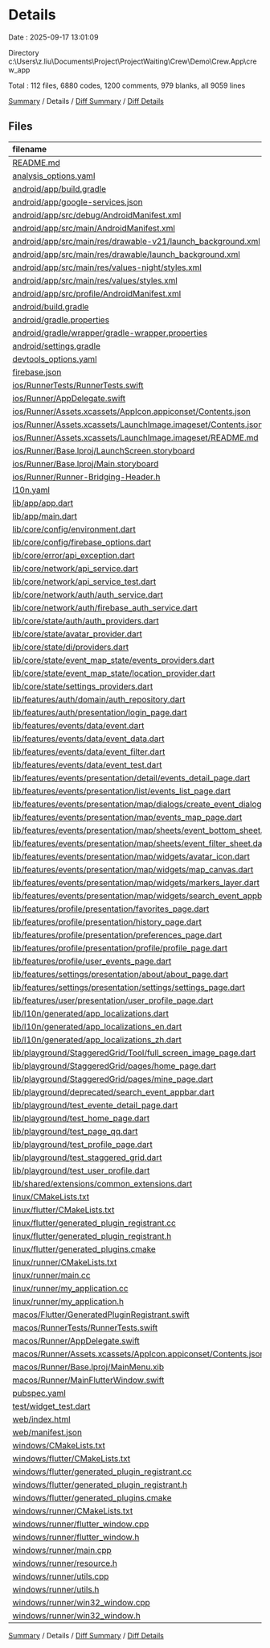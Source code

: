# Details

Date : 2025-09-17 13:01:09

Directory c:\\Users\\z.liu\\Documents\\Project\\ProjectWaiting\\Crew\\Demo\\Crew.App\\crew_app

Total : 112 files,  6880 codes, 1200 comments, 979 blanks, all 9059 lines

[Summary](results.md) / Details / [Diff Summary](diff.md) / [Diff Details](diff-details.md)

## Files
| filename | language | code | comment | blank | total |
| :--- | :--- | ---: | ---: | ---: | ---: |
| [README.md](/README.md) | Markdown | 1 | 0 | 3 | 4 |
| [analysis\_options.yaml](/analysis_options.yaml) | YAML | 3 | 22 | 4 | 29 |
| [android/app/build.gradle](/android/app/build.gradle) | Groovy | 36 | 13 | 10 | 59 |
| [android/app/google-services.json](/android/app/google-services.json) | JSON | 62 | 0 | 0 | 62 |
| [android/app/src/debug/AndroidManifest.xml](/android/app/src/debug/AndroidManifest.xml) | XML | 6 | 5 | 1 | 12 |
| [android/app/src/main/AndroidManifest.xml](/android/app/src/main/AndroidManifest.xml) | XML | 34 | 11 | 1 | 46 |
| [android/app/src/main/res/drawable-v21/launch\_background.xml](/android/app/src/main/res/drawable-v21/launch_background.xml) | XML | 4 | 7 | 2 | 13 |
| [android/app/src/main/res/drawable/launch\_background.xml](/android/app/src/main/res/drawable/launch_background.xml) | XML | 4 | 7 | 2 | 13 |
| [android/app/src/main/res/values-night/styles.xml](/android/app/src/main/res/values-night/styles.xml) | XML | 9 | 9 | 1 | 19 |
| [android/app/src/main/res/values/styles.xml](/android/app/src/main/res/values/styles.xml) | XML | 9 | 9 | 1 | 19 |
| [android/app/src/profile/AndroidManifest.xml](/android/app/src/profile/AndroidManifest.xml) | XML | 6 | 5 | 1 | 12 |
| [android/build.gradle](/android/build.gradle) | Groovy | 16 | 0 | 3 | 19 |
| [android/gradle.properties](/android/gradle.properties) | Properties | 3 | 0 | 1 | 4 |
| [android/gradle/wrapper/gradle-wrapper.properties](/android/gradle/wrapper/gradle-wrapper.properties) | Properties | 5 | 0 | 1 | 6 |
| [android/settings.gradle](/android/settings.gradle) | Groovy | 22 | 2 | 5 | 29 |
| [devtools\_options.yaml](/devtools_options.yaml) | YAML | 3 | 0 | 1 | 4 |
| [firebase.json](/firebase.json) | JSON | 1 | 0 | 0 | 1 |
| [ios/RunnerTests/RunnerTests.swift](/ios/RunnerTests/RunnerTests.swift) | Swift | 7 | 2 | 4 | 13 |
| [ios/Runner/AppDelegate.swift](/ios/Runner/AppDelegate.swift) | Swift | 12 | 0 | 2 | 14 |
| [ios/Runner/Assets.xcassets/AppIcon.appiconset/Contents.json](/ios/Runner/Assets.xcassets/AppIcon.appiconset/Contents.json) | JSON | 1 | 0 | 0 | 1 |
| [ios/Runner/Assets.xcassets/LaunchImage.imageset/Contents.json](/ios/Runner/Assets.xcassets/LaunchImage.imageset/Contents.json) | JSON | 23 | 0 | 1 | 24 |
| [ios/Runner/Assets.xcassets/LaunchImage.imageset/README.md](/ios/Runner/Assets.xcassets/LaunchImage.imageset/README.md) | Markdown | 3 | 0 | 2 | 5 |
| [ios/Runner/Base.lproj/LaunchScreen.storyboard](/ios/Runner/Base.lproj/LaunchScreen.storyboard) | XML | 36 | 1 | 1 | 38 |
| [ios/Runner/Base.lproj/Main.storyboard](/ios/Runner/Base.lproj/Main.storyboard) | XML | 25 | 1 | 1 | 27 |
| [ios/Runner/Runner-Bridging-Header.h](/ios/Runner/Runner-Bridging-Header.h) | C++ | 1 | 0 | 1 | 2 |
| [l10n.yaml](/l10n.yaml) | YAML | 4 | 0 | 0 | 4 |
| [lib/app/app.dart](/lib/app/app.dart) | Dart | 32 | 1 | 4 | 37 |
| [lib/app/main.dart](/lib/app/main.dart) | Dart | 56 | 1 | 6 | 63 |
| [lib/core/config/environment.dart](/lib/core/config/environment.dart) | Dart | 8 | 1 | 5 | 14 |
| [lib/core/config/firebase\_options.dart](/lib/core/config/firebase_options.dart) | Dart | 68 | 12 | 7 | 87 |
| [lib/core/error/api\_exception.dart](/lib/core/error/api_exception.dart) | Dart | 7 | 0 | 2 | 9 |
| [lib/core/network/api\_service.dart](/lib/core/network/api_service.dart) | Dart | 70 | 1 | 9 | 80 |
| [lib/core/network/api\_service\_test.dart](/lib/core/network/api_service_test.dart) | Dart | 108 | 0 | 6 | 114 |
| [lib/core/network/auth/auth\_service.dart](/lib/core/network/auth/auth_service.dart) | Dart | 11 | 1 | 4 | 16 |
| [lib/core/network/auth/firebase\_auth\_service.dart](/lib/core/network/auth/firebase_auth_service.dart) | Dart | 18 | 0 | 7 | 25 |
| [lib/core/state/auth/auth\_providers.dart](/lib/core/state/auth/auth_providers.dart) | Dart | 18 | 3 | 6 | 27 |
| [lib/core/state/avatar\_provider.dart](/lib/core/state/avatar_provider.dart) | Dart | 33 | 0 | 6 | 39 |
| [lib/core/state/di/providers.dart](/lib/core/state/di/providers.dart) | Dart | 3 | 0 | 2 | 5 |
| [lib/core/state/event\_map\_state/events\_providers.dart](/lib/core/state/event_map_state/events_providers.dart) | Dart | 27 | 2 | 5 | 34 |
| [lib/core/state/event\_map\_state/location\_provider.dart](/lib/core/state/event_map_state/location_provider.dart) | Dart | 29 | 2 | 7 | 38 |
| [lib/core/state/settings\_providers.dart](/lib/core/state/settings_providers.dart) | Dart | 56 | 51 | 24 | 131 |
| [lib/features/auth/domain/auth\_repository.dart](/lib/features/auth/domain/auth_repository.dart) | Dart | 8 | 1 | 5 | 14 |
| [lib/features/auth/presentation/login\_page.dart](/lib/features/auth/presentation/login_page.dart) | Dart | 58 | 51 | 7 | 116 |
| [lib/features/events/data/event.dart](/lib/features/events/data/event.dart) | Dart | 34 | 0 | 3 | 37 |
| [lib/features/events/data/event\_data.dart](/lib/features/events/data/event_data.dart) | Dart | 6 | 1 | 1 | 8 |
| [lib/features/events/data/event\_filter.dart](/lib/features/events/data/event_filter.dart) | Dart | 23 | 0 | 2 | 25 |
| [lib/features/events/data/event\_test.dart](/lib/features/events/data/event_test.dart) | Dart | 90 | 1 | 10 | 101 |
| [lib/features/events/presentation/detail/events\_detail\_page.dart](/lib/features/events/presentation/detail/events_detail_page.dart) | Dart | 372 | 14 | 17 | 403 |
| [lib/features/events/presentation/list/events\_list\_page.dart](/lib/features/events/presentation/list/events_list_page.dart) | Dart | 109 | 2 | 9 | 120 |
| [lib/features/events/presentation/map/dialogs/create\_event\_dialog.dart](/lib/features/events/presentation/map/dialogs/create_event_dialog.dart) | Dart | 89 | 4 | 4 | 97 |
| [lib/features/events/presentation/map/events\_map\_page.dart](/lib/features/events/presentation/map/events_map_page.dart) | Dart | 269 | 7 | 31 | 307 |
| [lib/features/events/presentation/map/sheets/event\_bottom\_sheet.dart](/lib/features/events/presentation/map/sheets/event_bottom_sheet.dart) | Dart | 158 | 10 | 4 | 172 |
| [lib/features/events/presentation/map/sheets/event\_filter\_sheet.dart](/lib/features/events/presentation/map/sheets/event_filter_sheet.dart) | Dart | 90 | 2 | 2 | 94 |
| [lib/features/events/presentation/map/widgets/avatar\_icon.dart](/lib/features/events/presentation/map/widgets/avatar_icon.dart) | Dart | 41 | 2 | 8 | 51 |
| [lib/features/events/presentation/map/widgets/map\_canvas.dart](/lib/features/events/presentation/map/widgets/map_canvas.dart) | Dart | 38 | 2 | 4 | 44 |
| [lib/features/events/presentation/map/widgets/markers\_layer.dart](/lib/features/events/presentation/map/widgets/markers_layer.dart) | Dart | 35 | 1 | 5 | 41 |
| [lib/features/events/presentation/map/widgets/search\_event\_appbar.dart](/lib/features/events/presentation/map/widgets/search_event_appbar.dart) | Dart | 287 | 15 | 27 | 329 |
| [lib/features/profile/presentation/favorites\_page.dart](/lib/features/profile/presentation/favorites_page.dart) | Dart | 49 | 2 | 5 | 56 |
| [lib/features/profile/presentation/history\_page.dart](/lib/features/profile/presentation/history_page.dart) | Dart | 38 | 3 | 5 | 46 |
| [lib/features/profile/presentation/preferences\_page.dart](/lib/features/profile/presentation/preferences_page.dart) | Dart | 121 | 9 | 14 | 144 |
| [lib/features/profile/presentation/profile/profile\_page.dart](/lib/features/profile/presentation/profile/profile_page.dart) | Dart | 225 | 2 | 14 | 241 |
| [lib/features/profile/user\_events\_page.dart](/lib/features/profile/user_events_page.dart) | Dart | 229 | 243 | 35 | 507 |
| [lib/features/settings/presentation/about/about\_page.dart](/lib/features/settings/presentation/about/about_page.dart) | Dart | 13 | 0 | 2 | 15 |
| [lib/features/settings/presentation/settings/settings\_page.dart](/lib/features/settings/presentation/settings/settings_page.dart) | Dart | 58 | 3 | 7 | 68 |
| [lib/features/user/presentation/user\_profile\_page.dart](/lib/features/user/presentation/user_profile_page.dart) | Dart | 0 | 0 | 1 | 1 |
| [lib/l10n/generated/app\_localizations.dart](/lib/l10n/generated/app_localizations.dart) | Dart | 61 | 92 | 23 | 176 |
| [lib/l10n/generated/app\_localizations\_en.dart](/lib/l10n/generated/app_localizations_en.dart) | Dart | 19 | 3 | 10 | 32 |
| [lib/l10n/generated/app\_localizations\_zh.dart](/lib/l10n/generated/app_localizations_zh.dart) | Dart | 19 | 3 | 10 | 32 |
| [lib/playground/StaggeredGrid/Tool/full\_screen\_image\_page.dart](/lib/playground/StaggeredGrid/Tool/full_screen_image_page.dart) | Dart | 46 | 56 | 42 | 144 |
| [lib/playground/StaggeredGrid/pages/home\_page.dart](/lib/playground/StaggeredGrid/pages/home_page.dart) | Dart | 114 | 102 | 27 | 243 |
| [lib/playground/StaggeredGrid/pages/mine\_page.dart](/lib/playground/StaggeredGrid/pages/mine_page.dart) | Dart | 80 | 0 | 5 | 85 |
| [lib/playground/deprecated/search\_event\_appbar.dart](/lib/playground/deprecated/search_event_appbar.dart) | Dart | 287 | 15 | 27 | 329 |
| [lib/playground/test\_evente\_detail\_page.dart](/lib/playground/test_evente_detail_page.dart) | Dart | 157 | 3 | 8 | 168 |
| [lib/playground/test\_home\_page.dart](/lib/playground/test_home_page.dart) | Dart | 330 | 3 | 14 | 347 |
| [lib/playground/test\_page\_qq.dart](/lib/playground/test_page_qq.dart) | Dart | 57 | 145 | 52 | 254 |
| [lib/playground/test\_profile\_page.dart](/lib/playground/test_profile_page.dart) | Dart | 255 | 0 | 16 | 271 |
| [lib/playground/test\_staggered\_grid.dart](/lib/playground/test_staggered_grid.dart) | Dart | 47 | 0 | 9 | 56 |
| [lib/playground/test\_user\_profile.dart](/lib/playground/test_user_profile.dart) | Dart | 427 | 10 | 30 | 467 |
| [lib/shared/extensions/common\_extensions.dart](/lib/shared/extensions/common_extensions.dart) | Dart | 32 | 16 | 12 | 60 |
| [linux/CMakeLists.txt](/linux/CMakeLists.txt) | CMake | 104 | 0 | 25 | 129 |
| [linux/flutter/CMakeLists.txt](/linux/flutter/CMakeLists.txt) | CMake | 79 | 0 | 10 | 89 |
| [linux/flutter/generated\_plugin\_registrant.cc](/linux/flutter/generated_plugin_registrant.cc) | C++ | 19 | 4 | 5 | 28 |
| [linux/flutter/generated\_plugin\_registrant.h](/linux/flutter/generated_plugin_registrant.h) | C++ | 5 | 5 | 6 | 16 |
| [linux/flutter/generated\_plugins.cmake](/linux/flutter/generated_plugins.cmake) | CMake | 22 | 0 | 6 | 28 |
| [linux/runner/CMakeLists.txt](/linux/runner/CMakeLists.txt) | CMake | 21 | 0 | 6 | 27 |
| [linux/runner/main.cc](/linux/runner/main.cc) | C++ | 5 | 0 | 2 | 7 |
| [linux/runner/my\_application.cc](/linux/runner/my_application.cc) | C++ | 83 | 21 | 27 | 131 |
| [linux/runner/my\_application.h](/linux/runner/my_application.h) | C++ | 7 | 7 | 5 | 19 |
| [macos/Flutter/GeneratedPluginRegistrant.swift](/macos/Flutter/GeneratedPluginRegistrant.swift) | Swift | 28 | 3 | 4 | 35 |
| [macos/RunnerTests/RunnerTests.swift](/macos/RunnerTests/RunnerTests.swift) | Swift | 7 | 2 | 4 | 13 |
| [macos/Runner/AppDelegate.swift](/macos/Runner/AppDelegate.swift) | Swift | 11 | 0 | 3 | 14 |
| [macos/Runner/Assets.xcassets/AppIcon.appiconset/Contents.json](/macos/Runner/Assets.xcassets/AppIcon.appiconset/Contents.json) | JSON | 68 | 0 | 1 | 69 |
| [macos/Runner/Base.lproj/MainMenu.xib](/macos/Runner/Base.lproj/MainMenu.xib) | XML | 343 | 0 | 1 | 344 |
| [macos/Runner/MainFlutterWindow.swift](/macos/Runner/MainFlutterWindow.swift) | Swift | 12 | 0 | 4 | 16 |
| [pubspec.yaml](/pubspec.yaml) | YAML | 46 | 57 | 15 | 118 |
| [test/widget\_test.dart](/test/widget_test.dart) | Dart | 12 | 0 | 5 | 17 |
| [web/index.html](/web/index.html) | HTML | 19 | 15 | 5 | 39 |
| [web/manifest.json](/web/manifest.json) | JSON | 35 | 0 | 1 | 36 |
| [windows/CMakeLists.txt](/windows/CMakeLists.txt) | CMake | 89 | 0 | 20 | 109 |
| [windows/flutter/CMakeLists.txt](/windows/flutter/CMakeLists.txt) | CMake | 98 | 0 | 12 | 110 |
| [windows/flutter/generated\_plugin\_registrant.cc](/windows/flutter/generated_plugin_registrant.cc) | C++ | 24 | 4 | 5 | 33 |
| [windows/flutter/generated\_plugin\_registrant.h](/windows/flutter/generated_plugin_registrant.h) | C++ | 5 | 5 | 6 | 16 |
| [windows/flutter/generated\_plugins.cmake](/windows/flutter/generated_plugins.cmake) | CMake | 25 | 0 | 6 | 31 |
| [windows/runner/CMakeLists.txt](/windows/runner/CMakeLists.txt) | CMake | 34 | 0 | 7 | 41 |
| [windows/runner/flutter\_window.cpp](/windows/runner/flutter_window.cpp) | C++ | 49 | 7 | 16 | 72 |
| [windows/runner/flutter\_window.h](/windows/runner/flutter_window.h) | C++ | 20 | 5 | 9 | 34 |
| [windows/runner/main.cpp](/windows/runner/main.cpp) | C++ | 30 | 4 | 10 | 44 |
| [windows/runner/resource.h](/windows/runner/resource.h) | C++ | 9 | 6 | 2 | 17 |
| [windows/runner/utils.cpp](/windows/runner/utils.cpp) | C++ | 54 | 2 | 10 | 66 |
| [windows/runner/utils.h](/windows/runner/utils.h) | C++ | 8 | 6 | 6 | 20 |
| [windows/runner/win32\_window.cpp](/windows/runner/win32_window.cpp) | C++ | 210 | 24 | 55 | 289 |
| [windows/runner/win32\_window.h](/windows/runner/win32_window.h) | C++ | 48 | 31 | 24 | 103 |

[Summary](results.md) / Details / [Diff Summary](diff.md) / [Diff Details](diff-details.md)